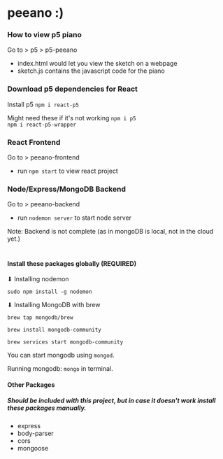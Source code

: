# peeano :)

### How to view p5 piano
Go to > p5 > p5-peeano 
- index.html would let you view the sketch on a webpage 
- sketch.js contains the javascript code for the piano 

### Download p5 dependencies for React
Install p5 
`npm i react-p5` 

Might need these if it's not working 
`npm i p5`  
`npm i react-p5-wrapper` 

### React Frontend
Go to > peeano-frontend
- run `npm start` to view react project

### Node/Express/MongoDB Backend
Go to > peeano-backend
- run `nodemon server` to start node server

Note: Backend is not complete (as in mongoDB is local, not in the cloud yet.)

# 

#### Install these packages globally (REQUIRED)
⬇ Installing nodemon

`sudo npm install -g nodemon`

⬇ Installing MongoDB with brew

`brew tap mongodb/brew`

`brew install mongodb-community`

`brew services start mongodb-community`

You can start mongodb using `mongod`.

Running mongodb: `mongo` in terminal.

#### Other Packages 
##### Should be included with this project, but in case it doesn't work install these packages manually.
- express
- body-parser
- cors
- mongoose

